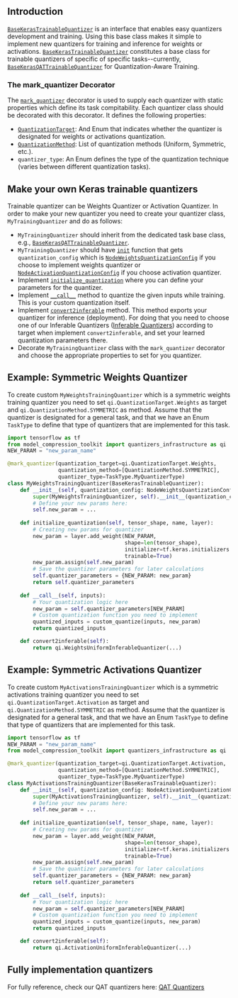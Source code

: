 ## Introduction

[`BaseKerasTrainableQuantizer`](https://github.com/sony/model_optimization/blob/main/model_compression_toolkit/quantizers_infrastructure/keras/base_Keras_quantizer.py) is an interface that enables easy quantizers development and training. 
Using this base class makes it simple to implement new quantizers for training and inference for weights or activations.
[`BaseKerasTrainableQuantizer`](https://github.com/sony/model_optimization/blob/main/model_compression_toolkit/quantizers_infrastructure/keras/base_Keras_quantizer.py) constitutes a base class for trainable quantizers of specific of specific tasks--currently, [`BaseKerasQATTrainableQuantizer`](https://github.com/ofirgo/model_optimization/blob/301a6c024828075bf1e6429de6a2750f26732170/model_compression_toolkit/qat/keras/quantizer/base_keras_qat_quantizer.py) for Quantization-Aware Training.

### The mark_quantizer Decorator
The [`mark_quantizer`](https://github.com/ofirgo/model_optimization/blob/301a6c024828075bf1e6429de6a2750f26732170/model_compression_toolkit/quantizers_infrastructure/common/base_inferable_quantizer.py) decorator is used to supply each quantizer with static properties which define its task compitability. Each quantizer class should be decorated with this decorator. It defines the following properties:
 - [`QuantizationTarget`](https://github.com/sony/model_optimization/blob/main/model_compression_toolkit/quantizers_infrastructure/common/base_inferable_quantizer.py): And Enum that indicates whether the quantizer is designated for weights or activations quantization.
 - [`QuantizationMethod`](https://github.com/sony/model_optimization/blob/main/model_compression_toolkit/core/common/target_platform/op_quantization_config.py): List of quantization methods (Uniform, Symmetric, etc.).
 - `quantizer_type`: An Enum defines the type of the quantization technique (varies between different quantization tasks).

## Make your own Keras trainable quantizers
Trainable quantizer can be Weights Quantizer or Activation Quantizer.
In order to make your new quantizer you need to create your quantizer class, `MyTrainingQuantizer` and do as follows:
   - `MyTrainingQuantizer` should inherit from the dedicated task base class, e.g., [`BaseKerasQATTrainableQuantizer`](https://github.com/ofirgo/model_optimization/blob/301a6c024828075bf1e6429de6a2750f26732170/model_compression_toolkit/qat/keras/quantizer/base_keras_qat_quantizer.py).
   - `MyTrainingQuantizer` should have [`init`](https://github.com/sony/model_optimization/blob/main/model_compression_toolkit/quantizers_infrastructure/common/base_trainable_quantizer.py) function that gets `quantization_config` which is [`NodeWeightsQuantizationConfig`](https://github.com/sony/model_optimization/blob/main/model_compression_toolkit/core/common/quantization/node_quantization_config.py#L228) if you choose to implement weights quantizer or [`NodeActivationQuantizationConfig`](https://github.com/sony/model_optimization/blob/main/model_compression_toolkit/core/common/quantization/node_quantization_config.py#L63) if you choose activation quantizer.
   - Implement [`initialize_quantization`](https://github.com/sony/model_optimization/blob/main/model_compression_toolkit/quantizers_infrastructure/common/base_trainable_quantizer.py) where you can define your parameters for the quantizer.
   - Implement [`__call__`](https://github.com/sony/model_optimization/blob/main/model_compression_toolkit/quantizers_infrastructure/common/base_trainable_quantizer.py) method to quantize the given inputs while training. This is your custom quantization itself. 
   - Implement [`convert2inferable`](https://github.com/sony/model_optimization/blob/main/model_compression_toolkit/quantizers_infrastructure/common/base_trainable_quantizer.py) method. This method exports your quantizer for inference (deployment). For doing that you need to choose one of our Inferable Quantizers ([Inferable Quantizers](https://github.com/sony/model_optimization/tree/main/model_compression_toolkit/quantizers_infrastructure/keras/inferable_quantizers)) according to target when implement `convert2inferable`, and set your learned quantization parameters there.
   - Decorate `MyTrainingQuantizer` class with the `mark_quantizer` decorator and choose the appropriate properties to set for you quantizer.
   
## Example: Symmetric Weights Quantizer
To create custom `MyWeightsTrainingQuantizer` which is a symmetric weights training quantizer you need to set
`qi.QuantizationTarget.Weights` as target and `qi.QuantizationMethod.SYMMETRIC` as method.
Assume that the quantizer is designated for a general task, and that we have an Enum `TaskType` to define that type of quantizers that are implemented for this task.
```python
import tensorflow as tf
from model_compression_toolkit import quantizers_infrastructure as qi
NEW_PARAM = "new_param_name"

@mark_quantizer(quantization_target=qi.QuantizationTarget.Weights,
                quantization_method=[QuantizationMethod.SYMMETRIC],
                quantizer_type=TaskType.MyQuantizerType)
class MyWeightsTrainingQuantizer(BaseKerasTrainableQuantizer):
    def __init__(self, quantization_config: NodeWeightsQuantizationConfig):
        super(MyWeightsTrainingQuantizer, self).__init__(quantization_config)
        # Define your new params here:
        self.new_param = ...
    
    def initialize_quantization(self, tensor_shape, name, layer):
        # Creating new params for quantizer
        new_param = layer.add_weight(NEW_PARAM,
                                     shape=len(tensor_shape),
                                     initializer=tf.keras.initializers.Constant(1.0),
                                     trainable=True)
        new_param.assign(self.new_param)
        # Save the quantizer parameters for later calculations
        self.quantizer_parameters = {NEW_PARAM: new_param}
        return self.quantizer_parameters
    
    def __call__(self, inputs):
        # Your quantization logic here
        new_param = self.quantizer_parameters[NEW_PARAM]
        # Custom quantization function you need to implement
        quantized_inputs = custom_quantize(inputs, new_param)
        return quantized_inputs

    def convert2inferable(self):
        return qi.WeightsUniformInferableQuantizer(...)
```

## Example: Symmetric Activations Quantizer
To create custom `MyActivationsTrainingQuantizer` which is a symmetric activations training quantizer you need to set `qi.QuantizationTarget.Activation` as target and `qi.QuantizationMethod.SYMMETRIC` as method.
Assume that the quantizer is designated for a general task, and that we have an Enum `TaskType` to define that type of quantizers that are implemented for this task.
```python
import tensorflow as tf
NEW_PARAM = "new_param_name"
from model_compression_toolkit import quantizers_infrastructure as qi

@mark_quantizer(quantization_target=qi.QuantizationTarget.Activation,
                quantization_method=[QuantizationMethod.SYMMETRIC],
                quantizer_type=TaskType.MyQuantizerType)
class MyActivationsTrainingQuantizer(BaseKerasTrainableQuantizer):
    def __init__(self, quantization_config: NodeActivationQuantizationConfig):
        super(MyActivationsTrainingQuantizer, self).__init__(quantization_config)
        # Define your new params here:
        self.new_param = ...
    
    def initialize_quantization(self, tensor_shape, name, layer):
        # Creating new params for quantizer
        new_param = layer.add_weight(NEW_PARAM,
                                     shape=len(tensor_shape),
                                     initializer=tf.keras.initializers.Constant(1.0),
                                     trainable=True)
        new_param.assign(self.new_param)
        # Save the quantizer parameters for later calculations
        self.quantizer_parameters = {NEW_PARAM: new_param}
        return self.quantizer_parameters
    
    def __call__(self, inputs):
        # Your quantization logic here
        new_param = self.quantizer_parameters[NEW_PARAM]
        # Custom quantization function you need to implement
        quantized_inputs = custom_quantize(inputs, new_param)
        return quantized_inputs

    def convert2inferable(self):
        return qi.ActivationUniformInferableQuantizer(...)
```

## Fully implementation quantizers
For fully reference, check our QAT quantizers here:
[QAT Quantizers](https://github.com/sony/model_optimization/tree/main/model_compression_toolkit/qat/keras/quantizer/ste_rounding)
